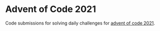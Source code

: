 # Advent of Code 2021

Code submissions for solving daily challenges for [advent of code 2021](https://adventofcode.com/).
